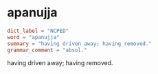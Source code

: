 # apanujja

``` toml
dict_label = "NCPED"
word = "apanujja"
summary = "having driven away; having removed."
grammar_comment = "absol."
```

having driven away; having removed.

